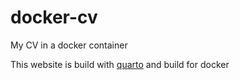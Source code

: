 # docker-cv

My CV in a docker container

This website is build with [quarto](https://quarto.org/) and build for docker
